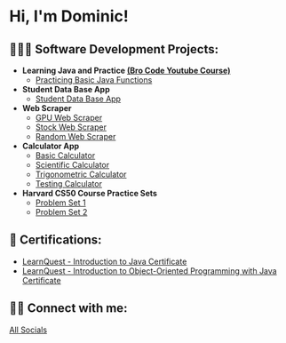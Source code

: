 <h1>Hi, I'm Dominic! 

<h2>👨🏾‍💻  Software Development Projects:</h2>

- <b>Learning Java and Practice <a href="https://www.youtube.com/watch?v=xk4_1vDrzzo&t=18059s">(Bro Code Youtube Course)</a></b>
  - [Practicing Basic Java Functions](https://github.com/Domm6/LearningJava/tree/main/src)
- <b>Student Data Base App</b>
  - [Student Data Base App](https://github.com/Domm6/Student-Data-Base-App/blob/main/Student%20Management%20System/StudentDataBaseApp.java)
- <b>Web Scraper</b>
  - [GPU Web Scraper](https://github.com/Domm6/Web-Scraper/blob/main/src/GPUWebScraper.java)
  - [Stock Web Scraper](https://github.com/Domm6/Web-Scraper/blob/main/src/stockWebScraper.java)
  - [Random Web Scraper](https://github.com/Domm6/Web-Scraper/blob/main/src/randomWebScraper.java)
- <b>Calculator App</b>
  - [Basic Calculator](https://github.com/Domm6/Calculator-App/blob/main/BasicCalculator.java)
  - [Scientific Calculator](https://github.com/Domm6/Calculator-App/blob/main/ScientificCalculator.java)
  - [Trigonometric Calculator](https://github.com/Domm6/Calculator-App/blob/main/TrigonometricCalculator.java) 
  - [Testing Calculator](https://github.com/Domm6/Calculator-App/blob/main/TestingCalculator.java)
- <b>Harvard CS50 Course Practice Sets</b>
  - [Problem Set 1](https://github.com/Domm6/Harvard-CS50/tree/main/Problem%20Set%201)
  - [Problem Set 2](https://github.com/Domm6/Harvard-CS50/tree/main/Problem%20Set%202)

<h2>📄  Certifications:</h2>

- [LearnQuest - Introduction to Java Certificate](https://coursera.org/share/f7a93889b1c4c561d538311383b070cf)
- [LearnQuest - Introduction to Object-Oriented Programming with Java Certificate](https://www.coursera.org/account/accomplishments/verify/TKYENRQGXGD5)

<h2>🤳🏾  Connect with me:</h2>

 <a href="https://linktr.ee/dominic_parker">All Socials</a></h1>


<!--
**joshmadakor1/joshmadakor1** is a ✨ _special_ ✨ repository because its `README.md` (this file) appears on your GitHub profile.

Here are some ideas to get you started:

- 🔭 I’m currently working on ...
- 🌱 I’m currently learning ...
- 👯 I’m looking to collaborate on ...
- 🤔 I’m looking for help with ...
- 💬 Ask me about ...
- 📫 How to reach me: ...
- 😄 Pronouns: ...
- ⚡ Fun fact: ...
-->
